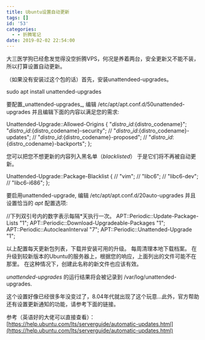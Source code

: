 ```yaml
---
title: Ubuntu设置自动更新
tags: []
id: '53'
categories:
  - - 折腾笔记
date: 2019-02-02 22:54:00
---
```


大三医学狗已经愈发觉得没空折腾VPS，何况是养着两台，安全更新又不能不装，所以打算设置自动更新。

（如果没有安装过这个包的话）首先，安装unattendeed-upgrades。

sudo apt install unattended-upgrades

要配置_unattended-upgrades_, 编辑 /etc/apt/apt.conf.d/50unattended-upgrades 并且编辑下面的内容以满足您的需求:

Unattended-Upgrade::Allowed-Origins {
        "${distro\_id}:${distro\_codename}";
        "${distro\_id}:${distro\_codename}-security";
//      "${distro\_id}:${distro\_codename}-updates";
//      "${distro\_id}:${distro\_codename}-proposed";
//      "${distro\_id}:${distro\_codename}-backports";
};

您可以把您不想更新的内容列入黑名单（_blacklisted_） 于是它们将不再被自动更新。

Unattended-Upgrade::Package-Blacklist {
//      "vim";
//      "libc6";
//      "libc6-dev";
//      "libc6-i686";
};

要启用unattended-upgrade, 编辑 /etc/apt/apt.conf.d/20auto-upgrades 并且设置恰当的 _apt_ 配置选项:

//下列双引号内的数字表示每隔\*天执行一次。
APT::Periodic::Update-Package-Lists "1";
APT::Periodic::Download-Upgradeable-Packages "1";
APT::Periodic::AutocleanInterval "7";
APT::Periodic::Unattended-Upgrade "1";

以上配置每天更新包列表，下载并安装可用的升级。 每周清理本地下载档案。 在升级到较新版本的Ubuntu的服务器上，根据您的响应，上面列出的文件可能不在那里。 在这种情况下，创建此名称的新文件也应该有效。

_unattended-upgrades_ 的运行结果将会被记录到 /var/log/unattended-upgrades.

这个设置好像已经很多年没变过了，8.04年代就出现了这个玩意…此外，官方帮助还有设置更新通知的功能，请参考下面的链接。

参考（英语好的大佬可以直接查看）：[https://help.ubuntu.com/lts/serverguide/automatic-updates.html](https://help.ubuntu.com/lts/serverguide/automatic-updates.html)
